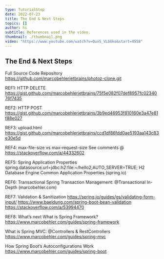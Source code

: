 ```yaml
---
type: TutorialStep
date: 2022-07-23
title: The End & Next Steps
topics: []
author: hs
subtitle: References used in the video.
thumbnail: ./thumbnail.png
video: "https://www.youtube.com/watch?v=QuvS_VLbGko&start=4558"
---
```


## The End & Next Steps

Full Source Code Repository
<https://github.com/marcobehlerjetbrains/photoz-clone.git>

REF1: HTTP DELETE
<https://gist.github.com/marcobehlerjetbrains/75f5e082f07def8957fc0234076f7435>

REF2: HTTP POST
<https://gist.github.com/marcobehlerjetbrains/3b9ed46953f810160e3a47e81f88e027>

REF3: upload.html
<https://gist.github.com/marcobehlerjetbrains/ccd1df86fdd0ae5193aa143c83e30e5d>

REF4: max-file-size vs max-request-size
See comments @ <https://stackoverflow.com/a/44332602>

REF5: Spring Application Properties
spring.datasource.url=jdbc:h2:file:~/hello2;AUTO_SERVER=TRUE;
H2 Database Engine
Common Application Properties (spring.io)

REF6: Transactional
Spring Transaction Management: @Transactional In-Depth (marcobehler.com)

REF7: Validation & Sanitization
<https://spring.io/guides/gs/validating-form-input/>
<https://www.baeldung.com/spring-boot-bean-validation>
<https://stackoverflow.com/a/53994470>

REF8: What’s next
What is Spring Framework?
<https://www.marcobehler.com/guides/spring-framework>

What is Spring MVC: @Controllers & RestControllers <https://www.marcobehler.com/guides/spring-mvc>

How Spring Boot’s Autoconfigurations Work
<https://www.marcobehler.com/guides/spring-boot>
